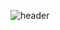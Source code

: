 <!--
**Brizzardis/Brizzardis** is a ✨ _special_ ✨ repository because its `README.md` (this file) appears on your GitHub profile.

Here are some ideas to get you started:

- 🔭 I’m currently working on ...
- 🌱 I’m currently learning ...
- 👯 I’m looking to collaborate on ...
- 🤔 I’m looking for help with ...
- 💬 Ask me about ...
- 📫 How to reach me: ...
- 😄 Pronouns: ... timeGradient
- ⚡ Fun fact: ... 1,2,3,4,6,10,11,14,15
-->
![header](https://capsule-render.vercel.app/api?type=waving&color=gradient&customColorList=17&height=250&text=Welcome%20to%20my%20GitHub%20profile!&fontSize=50&fontColor=#000000&section=header&animation=fadeIn)
